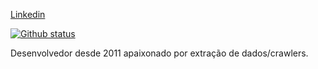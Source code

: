 [Linkedin](https://br.linkedin.com/in/brunnodu)

[![Github status](https://github-readme-stats.vercel.app/api?username=minprogramador&show_icons=true&theme=dark)](https://github.com/minprogramador/)

Desenvolvedor desde 2011 apaixonado por extração de dados/crawlers.

